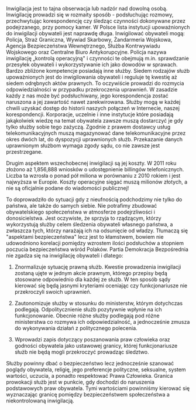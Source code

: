 Inwigilacja jest to tajna obserwacja lub nadzór nad dowolną osobą. Inwigilację prowadzi się w rozmaity sposób - podsłuchując rozmowy, przechwytując korespondencję czy śledząc czynności dokonywane przez podejrzanego, przy pomocy kamer. W Polsce lista instytucji upoważnionych do inwigilacji obywateli jest naprawdę długa. Inwigilować obywateli mogą: Policja, Straż Graniczna, Wywiad Skarbowy, Żandarmeria Wojskowa, Agencja Bezpieczeństwa Wewnętrznego, Służba Kontrwywiadu Wojskowego oraz Centralne Biuro Antykorupcyjne. Policja nazywa inwigilację „kontrolą operacyjną" i czynności te obejmują m.in. sprawdzanie przesyłek obywateli i wykorzystywanie ich jako dowodów w sprawach. Bardzo zbliżone kompetencje posiadają inne służby. Siedem rodzajów służb upoważnionych jest do inwigilowania obywateli i reguluje tę kwestię aż siedem odrębnych aktów prawnych. To oczywiście prowadzi do rozmycia odpowiedzialności w przypadku przekroczenia uprawnień. W zasadzie każdy z nas może być podsłuchiwany, jego korespondencja zostać naruszona a jej zawartość nawet zarekwirowana. Służby mogą w każdej chwili uzyskać dostęp do historii naszych połączeń w Internecie, naszej korespondencji. Korporacje, uczelnie i inne instytucje które posiadają jakąkolwiek wiedzę na temat obywatela zawsze muszą dostarczyć je gdy tylko służby sobie tego zażyczą. Zgodnie z prawem dostawcy usług telekomunikacyjnych muszą magazynować dane telekomunikacyjne przez okres dwóch lat, do dyspozycji uprawnionych służb. Przekazanie danych uprawnionym służbom wymaga zgody sądu, co nie zawsze jest przestrzegane.

Drugim aspektem wszechobecnej inwigilacji są jej koszty. W 2011 roku złożono aż 1,856,888 wniosków o udostępnienie billingów telefonicznych. Liczba ta wzrosła o ponad pół miliona w porównaniu z 2010 rokiem i jest najwyższa w Europie. Koszty operacyjne sięgać muszą milionów złotych, a nie są oficjalnie podane do wiadomości publicznej!

To doprowadziło do sytuacji gdy z nieufnością podchodzimy nie tylko do państwa, ale także do samych siebie. Nie potrafimy zbudować obywatelskiego społeczeństwa w atmosferze podejrzliwości i donosicielstwa. Jest oczywiste, że sprzyja to rządzącym, którzy wykorzystują służby celem śledzenia obywateli własnego państwa, a zwłaszcza tych, którzy narażają ich na odsunięcie od władzy. Tłumaczą się "aspektami bezpieczeństwa" lecz jest to kłamstwem, bowiem nie udowodniono korelacji pomiędzy wzrostem ilości podsłuchów a stopniem poczucia bezpieczeństwa wśród Polaków. Partia Demokracja Bezpośrednia nie zgadza się na inwigilację obywateli i dlatego:

1. Znormalizuje sytuację prawną służb. Kwestie prowadzenia inwigilacji zostaną ujęte w jednym akcie prawnym, którego przepisy będą stosowane odpowiednio dla każdej ze służb. W ten sposób sądy kierować się będą jasnymi kryteriami oceniając czy funkcjonariusze nie przekroczyli swoich uprawnień.

2. Zautonomizuje służby w stosunku do ministerstw, którym dotychczas podlegają. Odpolitycznienie służb pozytywnie wpłynie na ich funkcjonowanie. Obecnie różne służby podlegają pod różne ministerstwa co rozmywa ich odpowiedzialność, a jednocześnie zmusza do wykonywania działań z politycznego polecenia.

3. Wprowadzi zapis dotyczący poszanowania praw człowieka oraz godności obywatela jako ustawowej granicy, której funkcjonariusze służb nie będą mogli przekroczyć prowadząc śledztwo.

Służby powinny dbać o bezpieczeństwo lecz jednocześnie szanować poglądy obywatela, religię, jego preferencje polityczne, seksualne, system wartości, uczucia, a ponadto respektować Prawa Człowieka. Granica prowokacji służb jest w punkcie, gdy dochodzi do naruszenia podstawowych praw obywatela. Tymi wartościami powinniśmy kierować się wyznaczając granicę pomiędzy bezpieczeństwem społeczeństwa a niekontrolowaną inwigilacją.
